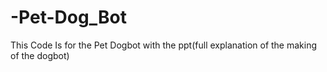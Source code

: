 # -Pet-Dog_Bot
This Code Is for the  Pet Dogbot with the ppt(full explanation of the making of the dogbot)
